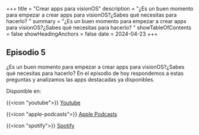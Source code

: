 +++
title = "Crear apps para visionOS"
description = "¿Es un buen momento para empezar a crear apps para visionOS?¿Sabes qué necesitas para hacerlo? "
summary = "¿Es un buen momento para empezar a crear apps para visionOS?¿Sabes qué necesitas para hacerlo? "
showTableOfContents = false
showHeadingAnchors = false
date = 2024-04-23
+++
## Episodio 5

¿Es un buen momento para empezar a crear apps para visionOS?¿Sabes qué necesitas para hacerlo? En el episodio de hoy respondemos a estas preguntas y analizamos las apps destacadas ya disponibles.

Disponible en:

{{<icon "youtube">}} [Youtube](https://youtu.be/y3ST5MsCHI0)

{{<icon "apple-podcasts">}} [Apple Podcasts](https://podcasts.apple.com/es/podcast/programando-para-apple/id1737822341?i=1000653166950)

{{<icon "spotify">}} [Spotify](https://open.spotify.com/episode/5DM5c0Sx4ex0zGlG7wzh9E?si=qJEtO4LkQr-ScggvJ2tHNg) 